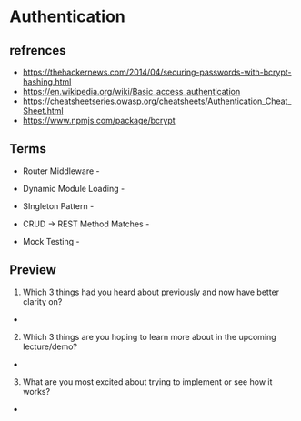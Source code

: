 # Authentication

## refrences

- https://thehackernews.com/2014/04/securing-passwords-with-bcrypt-hashing.html
- https://en.wikipedia.org/wiki/Basic_access_authentication
- https://cheatsheetseries.owasp.org/cheatsheets/Authentication_Cheat_Sheet.html
- https://www.npmjs.com/package/bcrypt

## Terms

- Router Middleware -

- Dynamic Module Loading -

- SIngleton Pattern -

- CRUD -> REST Method Matches -

- Mock Testing -

## Preview

1. Which 3 things had you heard about previously and now have better clarity on?

-

2. Which 3 things are you hoping to learn more about in the upcoming lecture/demo?

-

3. What are you most excited about trying to implement or see how it works?

-
